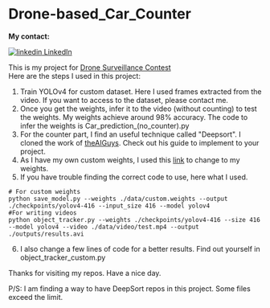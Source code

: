 # Drone-based_Car_Counter

**My contact:**
<p>
  <a href="https://www.linkedin.com/in/hoang-nguyen-tai-93557120a/" rel="nofollow noreferrer">
    <img src="https://i.stack.imgur.com/gVE0j.png" alt="linkedin"> LinkedIn
  </a>
</p>  

This is my project for  [Drone Surveillance Contest](https://www.computervision.zone/dsc/?contest=contest-condition)  
Here are the steps I used in this project:  
1. Train YOLOv4 for custom dataset. Here I used frames extracted from the video. If you want to access to the dataset, please contact me.  
2. Once you get the weights, infer it to the video (without counting) to test the weights. My weights achieve around 98% accuracy. The code to infer the weights is Car_prediction_(no_counter).py  
3. For the counter part, I find an useful technique called "Deepsort". I cloned the work of [theAIGuys](https://github.com/theAIGuysCode/yolov4-deepsort). Check out his guide to implement to your project.  
4. As I have my own custom weights, I used this [link](https://github.com/theAIGuysCode/tensorflow-yolov4-tflite) to change to my weights.    
5. If you have trouble finding the correct code to use, here what I used.  
```
# For custom weights
python save_model.py --weights ./data/custom.weights --output ./checkpoints/yolov4-416 --input_size 416 --model yolov4 
#For writing videos
python object_tracker.py --weights ./checkpoints/yolov4-416 --size 416 --model yolov4 --video ./data/video/test.mp4 --output ./outputs/results.avi
```
6. I also change a few lines of code for a better results. Find out yourself in object_tracker_custom.py  

Thanks for visiting my repos. Have a nice day. 

P/S: I am finding a way to have DeepSort repos in this project. Some files exceed the limit.
